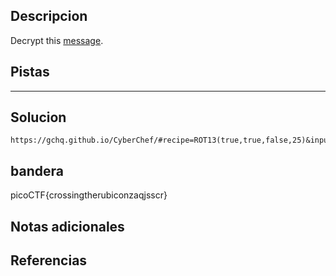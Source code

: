 ## Descripcion
Decrypt this [message](https://jupiter.challenges.picoctf.org/static/6385b895dcb30c74dbd1f0ea271e3563/ciphertext).

## Pistas 
****** 
## Solucion
```
https://gchq.github.io/CyberChef/#recipe=ROT13(true,true,false,25)&input=ZHNwdHRqb2h1aWZzdmNqZHBvYWJya3R0ZHMg
```

## bandera
picoCTF{crossingtherubiconzaqjsscr}
## Notas adicionales 

## Referencias